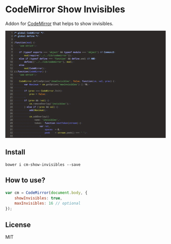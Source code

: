 # CodeMirror Show Invisibles

Addon for [CodeMirror](http://codemirror.net) that helps to show invisibles.

![show-invisibles](https://raw.githubusercontent.com/coderaiser/cm-show-invisibles/master/img/show-invisibles.png "CodeMirror Show Invisibles")

## Install

```
bower i cm-show-invisibles --save
```

## How to use?

```js
var cm = CodeMirror(document.body, {
    showInvisibles: true,
    maxInvisibles: 16 // optional
});
```

## License

MIT
